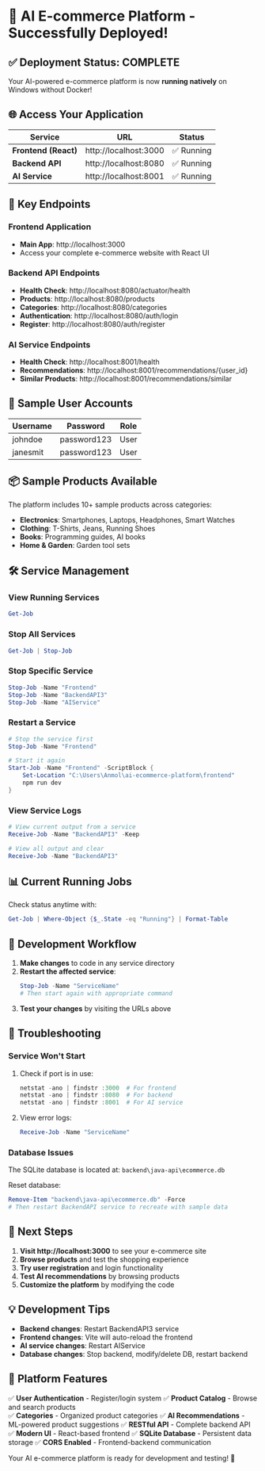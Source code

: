 # 🎉 AI E-commerce Platform - Successfully Deployed!

## ✅ Deployment Status: COMPLETE

Your AI-powered e-commerce platform is now **running natively** on Windows without Docker!

## 🌐 Access Your Application

| Service | URL | Status |
|---------|-----|--------|
| **Frontend (React)** | http://localhost:3000 | ✅ Running |
| **Backend API** | http://localhost:8080 | ✅ Running |
| **AI Service** | http://localhost:8001 | ✅ Running |

## 🔗 Key Endpoints

### Frontend Application
- **Main App**: http://localhost:3000
- Access your complete e-commerce website with React UI

### Backend API Endpoints
- **Health Check**: http://localhost:8080/actuator/health
- **Products**: http://localhost:8080/products
- **Categories**: http://localhost:8080/categories
- **Authentication**: http://localhost:8080/auth/login
- **Register**: http://localhost:8080/auth/register

### AI Service Endpoints
- **Health Check**: http://localhost:8001/health
- **Recommendations**: http://localhost:8001/recommendations/{user_id}
- **Similar Products**: http://localhost:8001/recommendations/similar

## 👥 Sample User Accounts

| Username | Password | Role |
|----------|----------|------|
| johndoe | password123 | User |
| janesmit | password123 | User |

## 📦 Sample Products Available

The platform includes 10+ sample products across categories:
- **Electronics**: Smartphones, Laptops, Headphones, Smart Watches
- **Clothing**: T-Shirts, Jeans, Running Shoes
- **Books**: Programming guides, AI books
- **Home & Garden**: Garden tool sets

## 🛠️ Service Management

### View Running Services
```powershell
Get-Job
```

### Stop All Services
```powershell
Get-Job | Stop-Job
```

### Stop Specific Service
```powershell
Stop-Job -Name "Frontend"
Stop-Job -Name "BackendAPI3"
Stop-Job -Name "AIService"
```

### Restart a Service
```powershell
# Stop the service first
Stop-Job -Name "Frontend"

# Start it again
Start-Job -Name "Frontend" -ScriptBlock { 
    Set-Location "C:\Users\Anmol\ai-ecommerce-platform\frontend"
    npm run dev 
}
```

### View Service Logs
```powershell
# View current output from a service
Receive-Job -Name "BackendAPI3" -Keep

# View all output and clear
Receive-Job -Name "BackendAPI3"
```

## 📊 Current Running Jobs

Check status anytime with:
```powershell
Get-Job | Where-Object {$_.State -eq "Running"} | Format-Table
```

## 🔧 Development Workflow

1. **Make changes** to code in any service directory
2. **Restart the affected service**:
   ```powershell
   Stop-Job -Name "ServiceName"
   # Then start again with appropriate command
   ```
3. **Test your changes** by visiting the URLs above

## 🐛 Troubleshooting

### Service Won't Start
1. Check if port is in use:
   ```powershell
   netstat -ano | findstr :3000  # For frontend
   netstat -ano | findstr :8080  # For backend
   netstat -ano | findstr :8001  # For AI service
   ```

2. View error logs:
   ```powershell
   Receive-Job -Name "ServiceName"
   ```

### Database Issues
The SQLite database is located at: `backend\java-api\ecommerce.db`

Reset database:
```powershell
Remove-Item "backend\java-api\ecommerce.db" -Force
# Then restart BackendAPI service to recreate with sample data
```

## 🎯 Next Steps

1. **Visit http://localhost:3000** to see your e-commerce site
2. **Browse products** and test the shopping experience
3. **Try user registration** and login functionality
4. **Test AI recommendations** by browsing products
5. **Customize the platform** by modifying the code

## 💡 Development Tips

- **Backend changes**: Restart BackendAPI3 service
- **Frontend changes**: Vite will auto-reload the frontend
- **AI service changes**: Restart AIService
- **Database changes**: Stop backend, modify/delete DB, restart backend

## 🚀 Platform Features

✅ **User Authentication** - Register/login system
✅ **Product Catalog** - Browse and search products  
✅ **Categories** - Organized product categories
✅ **AI Recommendations** - ML-powered product suggestions
✅ **RESTful API** - Complete backend API
✅ **Modern UI** - React-based frontend
✅ **SQLite Database** - Persistent data storage
✅ **CORS Enabled** - Frontend-backend communication

Your AI e-commerce platform is ready for development and testing! 🎊
